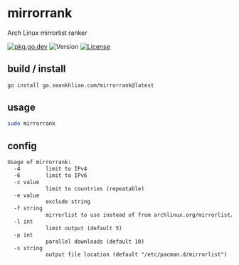# mirrorrank

Arch Linux mirrorlist ranker

[![pkg.go.dev](http://img.shields.io/badge/godoc-reference-blue.svg?style=flat-square)](https://pkg.go.dev/go.seankhliao.com/mirrorrank)
![Version](https://img.shields.io/github/v/tag/seankhliao/mirrorrank?sort=semver&style=flat-square)
[![License](https://img.shields.io/github/license/seankhliao/mirrorrank.svg?style=flat-square)](LICENSE)

## build / install

```sh
go install go.seankhliao.com/mirrorrank@latest
```

## usage

```sh
sudo mirrorrank
```

## config

```txt
Usage of mirrorrank:
  -4        limit to IPv4
  -6        limit to IPv6
  -c value
            limit to countries (repeatable)
  -e value
            exclude string
  -f string
            mirrorlist to use instead of from archlinux.org/mirrorlist/
  -l int
            limit output (default 5)
  -p int
            parallel downloads (default 10)
  -s string
            output file location (default "/etc/pacman.d/mirrorlist")
```

